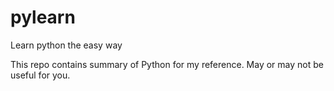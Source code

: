 # pylearn
Learn python the easy way

This repo contains summary of Python for my reference.
May or may not be useful for you.
